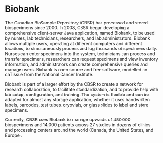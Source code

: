 # Biobank

The Canadian BioSample Repository (CBSR) has processed and stored biospecimens
since 2000. In 2008, CBSR began developing a comprehensive client-server Java
application, named Biobank, to be used by nurses, lab technicians, researchers,
and lab administrators.  Biobank allows multiple users, operating at different
computers and different locations, to simultaneously process and log thousands
of specimens daily. Nurses can enter specimens into the system, technicians can
process and transfer specimens, researchers can request specimens and view
inventory information, and administrators can create comprehensive queries and
manage users. Biobank is open source and free software, modelled on caTissue
from the National Cancer Institute.

Biobank is part of a larger effort by the CBSR to create a network for research
collaboration, to facilitate standardization, and to provide help with lab
setup, configuration, and training. The system is flexible and can be adapted
for almost any storage application, whether it uses handwritten labels,
barcodes, test tubes, cryovials, or glass slides to label and store specimens.

Currently, CBSR uses Biobank to manage upwards of 480,000 biospecimens and
14,000 patients across 27 studies in dozens of clinics and processing centers
around the world (Canada, the United States, and Europe).

